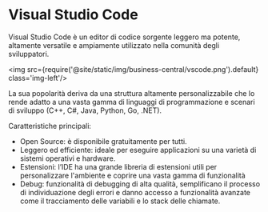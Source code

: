 
# Visual Studio Code

Visual Studio Code è un editor di codice sorgente leggero ma potente, altamente versatile e ampiamente utilizzato nella comunità degli sviluppatori.

<img src={require('@site/static/img/business-central/vscode.png').default} class='img-left'/>

La sua popolarità deriva da una struttura altamente personalizzabile che lo rende adatto a una vasta gamma di linguaggi di programmazione e scenari di sviluppo (C++, C#, Java, Python, Go, .NET).

Caratteristiche principali:
* Open Source: è disponibile gratuitamente per tutti. 
* Leggero ed efficiente: ideale per eseguire applicazioni su una varietà di sistemi operativi e hardware. 
* Estensioni: l’IDE ha una grande libreria di estensioni utili per personalizzare l'ambiente e coprire una vasta gamma di funzionalità
* Debug: funzionalità di debugging di alta qualità, semplificano il processo di individuazione degli errori e danno accesso a funzionalità avanzate come il tracciamento delle variabili e lo stack delle chiamate.
